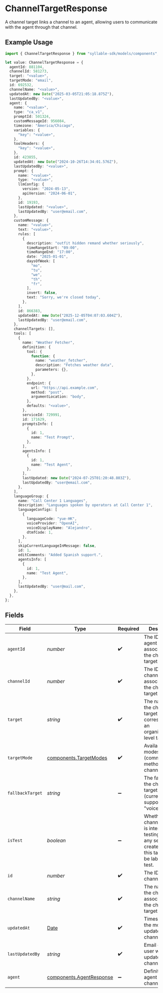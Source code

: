 # ChannelTargetResponse

A channel target links a channel to an agent, allowing users to communicate with the agent
through that channel.

## Example Usage

```typescript
import { ChannelTargetResponse } from "syllable-sdk/models/components";

let value: ChannelTargetResponse = {
  agentId: 881104,
  channelId: 581273,
  target: "<value>",
  targetMode: "email",
  id: 692532,
  channelName: "<value>",
  updatedAt: new Date("2025-03-05T21:05:18.875Z"),
  lastUpdatedBy: "<value>",
  agent: {
    name: "<value>",
    type: "ca_v1",
    promptId: 501324,
    customMessageId: 956084,
    timezone: "America/Chicago",
    variables: {
      "key": "<value>",
    },
    toolHeaders: {
      "key": "<value>",
    },
    id: 423855,
    updatedAt: new Date("2024-10-26T14:34:01.576Z"),
    lastUpdatedBy: "<value>",
    prompt: {
      name: "<value>",
      type: "<value>",
      llmConfig: {
        version: "2024-05-13",
        apiVersion: "2024-06-01",
      },
      id: 19193,
      lastUpdated: "<value>",
      lastUpdatedBy: "user@email.com",
    },
    customMessage: {
      name: "<value>",
      text: "<value>",
      rules: [
        {
          description: "outfit hidden remand whether seriously",
          timeRangeStart: "09:00",
          timeRangeEnd: "17:00",
          date: "2025-01-01",
          daysOfWeek: [
            "mo",
            "tu",
            "we",
            "th",
            "fr",
          ],
          invert: false,
          text: "Sorry, we're closed today",
        },
      ],
      id: 866383,
      updatedAt: new Date("2025-12-05T04:07:03.604Z"),
      lastUpdatedBy: "user@email.com",
    },
    channelTargets: [],
    tools: [
      {
        name: "Weather Fetcher",
        definition: {
          tool: {
            function: {
              name: "weather_fetcher",
              description: "Fetches weather data",
              parameters: {},
            },
          },
          endpoint: {
            url: "https://api.example.com",
            method: "post",
            argumentLocation: "body",
          },
          defaults: "<value>",
        },
        serviceId: 729991,
        id: 171629,
        promptsInfo: [
          {
            id: 1,
            name: "Test Prompt",
          },
        ],
        agentsInfo: [
          {
            id: 1,
            name: "Test Agent",
          },
        ],
        lastUpdated: new Date("2024-07-25T01:20:48.803Z"),
        lastUpdatedBy: "user@email.com",
      },
    ],
    languageGroup: {
      name: "Call Center 1 Languages",
      description: "Languages spoken by operators at Call Center 1",
      languageConfigs: [
        {
          languageCode: "yue-HK",
          voiceProvider: "OpenAI",
          voiceDisplayName: "Alejandro",
          dtmfCode: 1,
        },
      ],
      skipCurrentLanguageInMessage: false,
      id: 1,
      editComments: "Added Spanish support.",
      agentsInfo: [
        {
          id: 1,
          name: "Test Agent",
        },
      ],
      lastUpdatedBy: "user@mail.com",
    },
  },
};
```

## Fields

| Field                                                                                                                          | Type                                                                                                                           | Required                                                                                                                       | Description                                                                                                                    |
| ------------------------------------------------------------------------------------------------------------------------------ | ------------------------------------------------------------------------------------------------------------------------------ | ------------------------------------------------------------------------------------------------------------------------------ | ------------------------------------------------------------------------------------------------------------------------------ |
| `agentId`                                                                                                                      | *number*                                                                                                                       | :heavy_check_mark:                                                                                                             | The ID of the agent associated with the channel target                                                                         |
| `channelId`                                                                                                                    | *number*                                                                                                                       | :heavy_check_mark:                                                                                                             | The ID of the channel associated with the channel target                                                                       |
| `target`                                                                                                                       | *string*                                                                                                                       | :heavy_check_mark:                                                                                                             | The name of the channel target (must correspond to an organization-level target)                                               |
| `targetMode`                                                                                                                   | [components.TargetModes](../../models/components/targetmodes.md)                                                               | :heavy_check_mark:                                                                                                             | Available modes (communication methods) for channel targets.                                                                   |
| `fallbackTarget`                                                                                                               | *string*                                                                                                                       | :heavy_minus_sign:                                                                                                             | The fallback for the channel target (currently only supported for "voice" mode)                                                |
| `isTest`                                                                                                                       | *boolean*                                                                                                                      | :heavy_minus_sign:                                                                                                             | Whether the channel target is intended for testing. If true, any sessions created through this target will be labeled as test. |
| `id`                                                                                                                           | *number*                                                                                                                       | :heavy_check_mark:                                                                                                             | The ID of the channel target                                                                                                   |
| `channelName`                                                                                                                  | *string*                                                                                                                       | :heavy_check_mark:                                                                                                             | The name of the channel associated with the channel target                                                                     |
| `updatedAt`                                                                                                                    | [Date](https://developer.mozilla.org/en-US/docs/Web/JavaScript/Reference/Global_Objects/Date)                                  | :heavy_check_mark:                                                                                                             | Timestamp of the most recent update to the channel target                                                                      |
| `lastUpdatedBy`                                                                                                                | *string*                                                                                                                       | :heavy_check_mark:                                                                                                             | Email of the user who last updated the channel target                                                                          |
| `agent`                                                                                                                        | [components.AgentResponse](../../models/components/agentresponse.md)                                                           | :heavy_minus_sign:                                                                                                             | Definition of the agent for the channel target                                                                                 |
